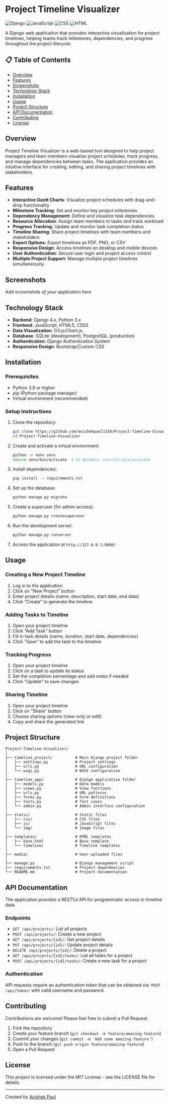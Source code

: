 # Project Timeline Visualizer

![Django](https://img.shields.io/badge/Django-092E20?style=for-the-badge&logo=django&logoColor=white)
![JavaScript](https://img.shields.io/badge/JavaScript-F7DF1E?style=for-the-badge&logo=javascript&logoColor=black)
![CSS](https://img.shields.io/badge/CSS-1572B6?style=for-the-badge&logo=css3&logoColor=white)
![HTML](https://img.shields.io/badge/HTML-E34F26?style=for-the-badge&logo=html5&logoColor=white)

A Django web application that provides interactive visualization for project timelines, helping teams track milestones, dependencies, and progress throughout the project lifecycle.

## 📋 Table of Contents

- [Overview](#overview)
- [Features](#features)
- [Screenshots](#screenshots)
- [Technology Stack](#technology-stack)
- [Installation](#installation)
- [Usage](#usage)
- [Project Structure](#project-structure)
- [API Documentation](#api-documentation)
- [Contributing](#contributing)
- [License](#license)

## Overview

Project Timeline Visualizer is a web-based tool designed to help project managers and team members visualize project schedules, track progress, and manage dependencies between tasks. The application provides an intuitive interface for creating, editing, and sharing project timelines with stakeholders.

## Features

- **Interactive Gantt Charts**: Visualize project schedules with drag-and-drop functionality
- **Milestone Tracking**: Set and monitor key project milestones
- **Dependency Management**: Define and visualize task dependencies
- **Resource Allocation**: Assign team members to tasks and track workload
- **Progress Tracking**: Update and monitor task completion status
- **Timeline Sharing**: Share project timelines with team members and stakeholders
- **Export Options**: Export timelines as PDF, PNG, or CSV
- **Responsive Design**: Access timelines on desktop and mobile devices
- **User Authentication**: Secure user login and project access control
- **Multiple Project Support**: Manage multiple project timelines simultaneously

## Screenshots

*Add screenshots of your application here*

## Technology Stack

- **Backend**: Django 4.x, Python 3.x
- **Frontend**: JavaScript, HTML5, CSS3
- **Data Visualization**: D3.js/Chart.js
- **Database**: SQLite (development), PostgreSQL (production)
- **Authentication**: Django Authentication System
- **Responsive Design**: Bootstrap/Custom CSS

## Installation

### Prerequisites

- Python 3.8 or higher
- pip (Python package manager)
- Virtual environment (recommended)

### Setup Instructions

1. Clone the repository:
   ```bash
   git clone https://github.com/avishekpaul1310/Project-Timeline-Visualizer.git
   cd Project-Timeline-Visualizer
   ```

2. Create and activate a virtual environment:
   ```bash
   python -m venv venv
   source venv/bin/activate  # On Windows: venv\Scripts\activate
   ```

3. Install dependencies:
   ```bash
   pip install -r requirements.txt
   ```

4. Set up the database:
   ```bash
   python manage.py migrate
   ```

5. Create a superuser (for admin access):
   ```bash
   python manage.py createsuperuser
   ```

6. Run the development server:
   ```bash
   python manage.py runserver
   ```

7. Access the application at `http://127.0.0.1:8000/`

## Usage

### Creating a New Project Timeline

1. Log in to the application
2. Click on "New Project" button
3. Enter project details (name, description, start date, end date)
4. Click "Create" to generate the timeline

### Adding Tasks to Timeline

1. Open your project timeline
2. Click "Add Task" button
3. Fill in task details (name, duration, start date, dependencies)
4. Click "Save" to add the task to the timeline

### Tracking Progress

1. Open your project timeline
2. Click on a task to update its status
3. Set the completion percentage and add notes if needed
4. Click "Update" to save changes

### Sharing Timeline

1. Open your project timeline
2. Click on "Share" button
3. Choose sharing options (view-only or edit)
4. Copy and share the generated link

## Project Structure

```
Project-Timeline-Visualizer/
│
├── timeline_project/          # Main Django project folder
│   ├── settings.py            # Project settings
│   ├── urls.py                # URL configuration
│   └── wsgi.py                # WSGI configuration
│
├── timeline_app/              # Django application folder
│   ├── models.py              # Data models
│   ├── views.py               # View functions
│   ├── urls.py                # URL patterns
│   ├── forms.py               # Form definitions
│   ├── tests.py               # Test cases
│   └── admin.py               # Admin interface configuration
│
├── static/                    # Static files
│   ├── css/                   # CSS files
│   ├── js/                    # JavaScript files
│   └── img/                   # Image files
│
├── templates/                 # HTML templates
│   ├── base.html              # Base template
│   └── timeline/              # Timeline templates
│
├── media/                     # User-uploaded files
│
├── manage.py                  # Django management script
├── requirements.txt           # Project dependencies
└── README.md                  # Project documentation
```

## API Documentation

The application provides a RESTful API for programmatic access to timeline data.

### Endpoints

- `GET /api/projects/`: List all projects
- `POST /api/projects/`: Create a new project
- `GET /api/projects/{id}/`: Get project details
- `PUT /api/projects/{id}/`: Update project details
- `DELETE /api/projects/{id}/`: Delete a project
- `GET /api/projects/{id}/tasks/`: List all tasks for a project
- `POST /api/projects/{id}/tasks/`: Create a new task for a project

### Authentication

API requests require an authentication token that can be obtained via:
`POST /api/token/` with valid username and password.

## Contributing

Contributions are welcome! Please feel free to submit a Pull Request.

1. Fork the repository
2. Create your feature branch (`git checkout -b feature/amazing-feature`)
3. Commit your changes (`git commit -m 'Add some amazing feature'`)
4. Push to the branch (`git push origin feature/amazing-feature`)
5. Open a Pull Request

## License

This project is licensed under the MIT License - see the LICENSE file for details.

---

Created by [Avishek Paul](https://github.com/avishekpaul1310)
